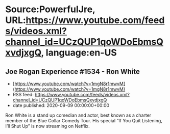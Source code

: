 # Source:PowerfulJre, URL:https://www.youtube.com/feeds/videos.xml?channel_id=UCzQUP1qoWDoEbmsQxvdjxgQ, language:en-US

## Joe Rogan Experience #1534 - Ron White
 - [https://www.youtube.com/watch?v=1mgN8r1mwvM](https://www.youtube.com/watch?v=1mgN8r1mwvM)
 - RSS feed: https://www.youtube.com/feeds/videos.xml?channel_id=UCzQUP1qoWDoEbmsQxvdjxgQ
 - date published: 2020-09-09 00:00:00+00:00

Ron White is a stand up comedian and actor, best known as a charter member of the Blue Collar Comedy Tour. His special “If You Quit Listening, I’ll Shut Up” is now streaming on Netflix.

